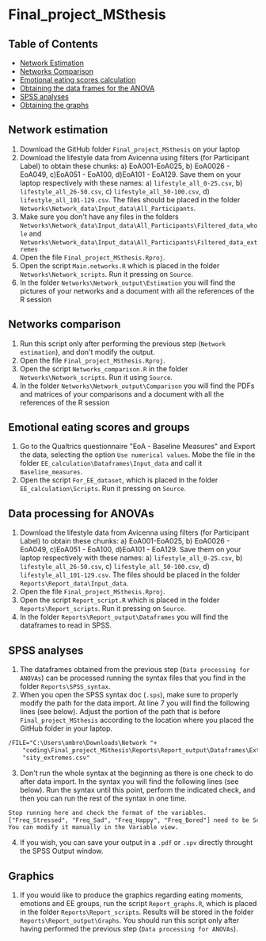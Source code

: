 # Final_project_MSthesis

## Table of Contents
- [Network Estimation](#Network-estimation)
- [Networks Comparison](#Networks-comparison)
- [Emotional eating scores calculation](#Emotional-eating-scores-and-groups)
- [Obtaining the data frames for the ANOVA](#Data-processing-for-ANOVAs)
- [SPSS analyses](#SPSS-analyses)
- [Obtaining the graphs](#Graphics)

## Network estimation
1. Download the GitHub folder ```Final_project_MSthesis``` on your laptop
2. Download the lifestyle data from Avicenna using filters (for Participant Label) to obtain these chunks: a) EoA001-EoA025, b) EoA0026 - EoA049, c)EoA051 - EoA100, d)EoA101 - EoA129. Save them on your laptop respectively with these names: a) ```lifestyle_all_0-25.csv```, b) ```lifestyle_all_26-50.csv```, c) ```lifestyle_all_50-100.csv```, d) ```lifestyle_all_101-129.csv```. The files should be placed in the folder ```Networks\Network_data\Input_data\All_Participants```.
3. Make sure you don't have any files in the folders ```Networks\Network_data\Input_data\All_Participants\Filtered_data_whole``` and ```Networks\Network_data\Input_data\All_Participants\Filtered_data_extremes```
4. Open the file ```Final_project_MSthesis.Rproj```.
5. Open the script ```Main.networks.R``` which is placed in the folder ```Networks\Network_scripts```. Run it pressing on ```Source```.
6. In the folder ```Networks\Network_output\Estimation``` you will find the pictures of your networks and a document with all the references of the R session

## Networks comparison
1. Run this script only after performing the previous step (```Network estimation```), and don't modify the output.
2. Open the file ```Final_project_MSthesis.Rproj```.
3. Open the script ```Networks_comparison.R``` in the folder ```Networks\Network_scripts```. Run it using ```Source```.
4. In the folder ```Networks\Network_output\Comparison``` you will find the PDFs and matrices of your comparisons and a document with all the references of the R session

## Emotional eating scores and groups
1. Go to the Qualtrics questionnaire "EoA - Baseline Measures" and Export the data, selecting the option ```Use numerical values```. Mobe the file in the folder ```EE_calculation\Dataframes\Input_data``` and call it ```Baseline_measures```.
2. Open the script ```For_EE_dataset```, which is placed in the folder ```EE_calculation\Scripts```. Run it pressing on ```Source```. 


## Data processing for ANOVAs
1. Download the lifestyle data from Avicenna using filters (for Participant Label) to obtain these chunks: a) EoA001-EoA025, b) EoA0026 - EoA049, c)EoA051 - EoA100, d)EoA101 - EoA129. Save them on your laptop respectively with these names: a) ```lifestyle_all_0-25.csv```, b) ```lifestyle_all_26-50.csv```, c) ```lifestyle_all_50-100.csv```, d) ```lifestyle_all_101-129.csv```. The files should be placed in the folder ```Reports\Report_data\Input_data```.
2. Open the file ```Final_project_MSthesis.Rproj```.
3. Open the script ```Report_script.R``` which is placed in the folder ```Reports\Report_scripts```. Run it pressing on ```Source```.
4. In the folder ```Reports\Report_output\Dataframes``` you will find the dataframes to read in SPSS.

## SPSS analyses 
1. The dataframes obtained from the previous step (```Data processing for ANOVAs```) can be processed running the syntax files that you find in the folder ```Reports\SPSS_syntax```.
2. When you open the SPSS syntax doc (```.sps```), make sure to properly modify the path for the data import. At line 7 you will find the following lines (see below). Adjust the portion of the path that is before ```Final_project_MSthesis``` according to the location where you placed the GitHub folder in your laptop.

```diff
/FILE="C:\Users\ambro\Downloads\Network "+
    "coding\Final_project_MSthesis\Reports\Report_output\Dataframes\Extremes_groups\For_ANOVA_inten"+
    "sity_extremes.csv"
```

3. Don't run the whole syntax at the beginning as there is one check to do after data import. In the syntax you will find the following lines (see below). Run the syntax until this point, perform the indicated check, and then you can run the rest of the syntax in one time. 
```diff
Stop running here and check the format of the variables. 
["Freq_Stressed", "Freq_Sad", "Freq_Happy", "Freq_Bored"] need to be Scale formatted.
You can modify it manually in the Variable view.
```
4. If you wish, you can save your output in a ```.pdf``` or ```.spv``` directly throught the SPSS Output window.

## Graphics
1. If you would like to produce the graphics regarding eating moments, emotions and EE groups, run the script ```Report_graphs.R```, which is placed in the folder ```Reports\Report_scripts```. Results will be stored in the folder ```Reports\Report_output\Graphs```. You should run this script only after having performed the previous step (```Data processing for ANOVAs```).
